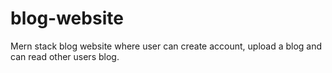 # blog-website
Mern stack blog website where user can create account, upload a blog and can read other users blog.

